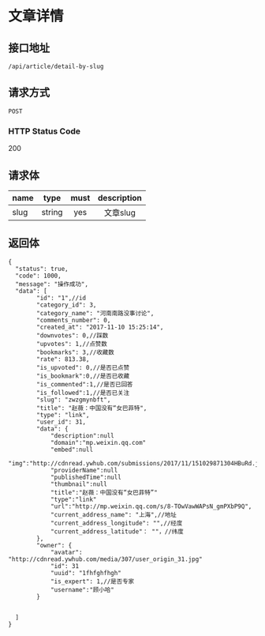 # 文章详情

## 接口地址

`/api/article/detail-by-slug`

## 请求方式

`POST`

### HTTP Status Code

200

## 请求体

| name     | type     | must     | description |
|----------|:--------:|:--------:|:--------:|
| slug   | string   | yes     | 文章slug |



## 返回体

```json5
{
  "status": true,
  "code": 1000,
  "message": "操作成功",
  "data": [
        "id": "1",//id
        "category_id": 3,
        "category_name": "河南南路没事讨论",
        "comments_number": 0,
        "created_at": "2017-11-10 15:25:14",
        "downvotes": 0,//踩数
        "upvotes": 1,//点赞数
        "bookmarks": 3,//收藏数
        "rate": 813.38,
        "is_upvoted": 0,//是否已点赞
        "is_bookmark":0,//是否已收藏
        "is_commented":1,//是否已回答
        "is_followed":1,//是否已关注
        "slug": "zwzgmynbft",
        "title": "赵薇：中国没有“女巴菲特",
        "type": "link",
        "user_id": 31,
        "data": {
            "description":null
            "domain":"mp.weixin.qq.com"
            "embed":null
            "img":"http://cdnread.ywhub.com/submissions/2017/11/151029871304HBuRd.jpeg"
            "providerName":null
            "publishedTime":null
            "thumbnail":null
            "title":"赵薇：中国没有“女巴菲特”"
            "type":"link"
            "url":"http://mp.weixin.qq.com/s/8-TOwVawWAPsN_gmPXbP9Q",
            "current_address_name": "上海",//地址
            "current_address_longitude": "",//经度
            "current_address_latitude"： ""，//纬度
        },
        "owner": {
            "avatar": "http://cdnread.ywhub.com/media/307/user_origin_31.jpg"
            "id": 31
            "uuid": "1fhfghfhgh"
            "is_expert": 1,//是否专家
            "username":"顾小哈"
        }
    
    
  ]
}
``` 
